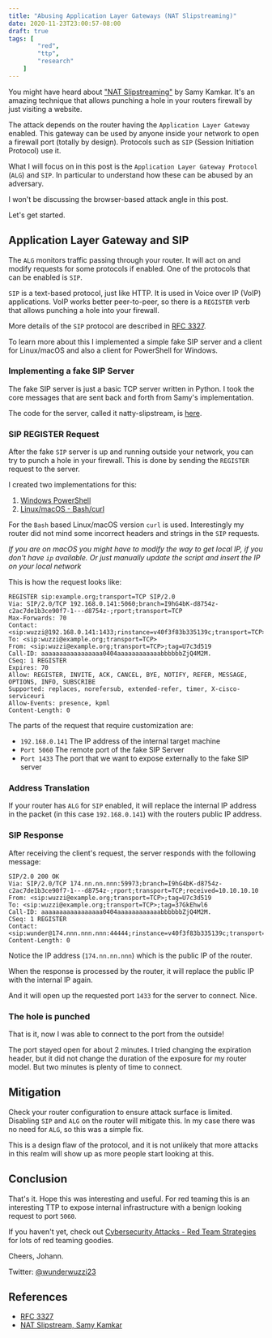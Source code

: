 ```yaml
---
title: "Abusing Application Layer Gateways (NAT Slipstreaming)"
date: 2020-11-23T23:00:57-08:00
draft: true
tags: [
        "red",
        "ttp",
        "research"
    ]
---
```


You might have heard about ["NAT Slipstreaming"](https://samy.pl/slipstream/) by Samy Kamkar. It's an amazing technique that allows punching a hole in your routers firewall by just visiting a website.

The attack depends on the router having the `Application Layer Gateway` enabled. This gateway can be used by anyone inside your network to open a firewall port (totally by design). Protocols such as `SIP` (Session Initiation Protocol) use it.

What I will focus on in this post is the `Application Layer Gateway Protocol` (`ALG`) and `SIP`. In particular to understand how these can be abused by an adversary. 

I won't be discussing the browser-based attack angle in this post.

Let's get started.

## Application Layer Gateway and SIP

The `ALG` monitors traffic passing through your router. It will act on and modify requests for some protocols if enabled. One of the protocols that can be enabled is `SIP`. 

`SIP` is a text-based protocol, just like HTTP. It is used in Voice over IP (VoIP) applications. VoIP works better peer-to-peer, so there is a `REGISTER` verb that allows punching a hole into your firewall. 

More details of the `SIP` protocol are described in [RFC 3327](https://tools.ietf.org/html/rfc3327). 

To learn more about this I implemented a simple fake SIP server and a client for Linux/macOS and also a client for PowerShell for Windows.

### Implementing a fake SIP Server 

The fake SIP server is just a basic TCP server written in Python. I took the core messages that are sent back and forth from Samy's implementation.

The code for the server, called it natty-slipstream, is [here](https://github.com/wunderwuzzi23/natty-slipstream/blob/main/sip-server.py).

### SIP REGISTER Request

After the fake `SIP` server is up and running outside your network, you can try to punch a hole in your firewall. This is done by sending the `REGISTER` request to the server.

I created two implementations for this:

1. [Windows PowerShell](https://github.com/wunderwuzzi23/natty-slipstream/blob/main/Invoke-NATOpenPort.ps1)
2. [Linux/macOS - Bash/curl](https://github.com/wunderwuzzi23/natty-slipstream/blob/main/natty.sh.txt)

For the `Bash` based Linux/macOS version `curl` is used. Interestingly my router did not mind some incorrect headers and strings in the `SIP` requests.

*If you are on macOS you might have to modify the way to get local IP, if you don't have `ip` available. Or just manually update the script and insert the IP on your local network*

This is how the request looks like:

```
REGISTER sip:example.org;transport=TCP SIP/2.0
Via: SIP/2.0/TCP 192.168.0.141:5060;branch=I9hG4bK-d8754z-c2ac7de1b3ce90f7-1---d8754z-;rport;transport=TCP
Max-Forwards: 70
Contact: <sip:wuzzi@192.168.0.141:1433;rinstance=v40f3f83b335139c;transport=TCP>
To: <sip:wuzzi@example.org;transport=TCP>
From: <sip:wuzzi@example.org;transport=TCP>;tag=U7c3d519
Call-ID: aaaaaaaaaaaaaaaaa0404aaaaaaaaaaaabbbbbbZjQ4M2M.
CSeq: 1 REGISTER
Expires: 70
Allow: REGISTER, INVITE, ACK, CANCEL, BYE, NOTIFY, REFER, MESSAGE, OPTIONS, INFO, SUBSCRIBE
Supported: replaces, norefersub, extended-refer, timer, X-cisco-serviceuri
Allow-Events: presence, kpml
Content-Length: 0

```

The parts of the request that require customization are:

* `192.168.0.141` The IP address of the internal target machine 
* `Port 5060` The remote port of the fake SIP Server 
* `Port 1433` The port that we want to expose externally to the fake SIP server

### Address Translation

If your router has `ALG` for `SIP` enabled, it will replace the internal IP address in the packet (in this case `192.168.0.141`) with the routers public IP address. 

### SIP Response

After receiving the client's request, the server responds with the following message:

```
SIP/2.0 200 OK
Via: SIP/2.0/TCP 174.nn.nn.nnn:59973;branch=I9hG4bK-d8754z-c2ac7de1b3ce90f7-1---d8754z-;rport;transport=TCP;received=10.10.10.10
From: <sip:wuzzi@example.org;transport=TCP>;tag=U7c3d519
To: <sip:wuzzi@example.org;transport=TCP>;tag=37GkEhwl6
Call-ID: aaaaaaaaaaaaaaaaa0404aaaaaaaaaaaabbbbbbZjQ4M2M.
CSeq: 1 REGISTER
Contact: <sip:wunder@174.nnn.nnn.nnn:44444;rinstance=v40f3f83b335139c;transport=TCP>;expires=3600
Content-Length: 0

```

Notice the IP address (`174.nn.nn.nnn`) which is the public IP of the router.

When the response is processed by the router, it will replace the public IP with the internal IP again. 

And it will open up the requested port `1433` for the server to connect. Nice.

### The hole is punched

That is it, now I was able to connect to the port from the outside!

The port stayed open for about 2 minutes. I tried changing the expiration header, but it did not change the duration of the exposure for my router model. But two minutes is plenty of time to connect.

## Mitigation

Check your router configuration to ensure attack surface is limited. Disabling `SIP` and `ALG` on the router will mitigate this. In my case there was no need for `ALG`, so this was a simple fix. 

This is a design flaw of the protocol, and it is not unlikely that more attacks in this realm will show up as more people start looking at this.


## Conclusion

That's it. Hope this was interesting and useful. For red teaming this is an interesting TTP to expose internal infrastructure with a benign looking request to port `5060`.

If you haven't yet, check out [Cybersecurity Attacks - Red Team Strategies](https://www.amazon.com/gp/product/1838828869/ref=as_li_tl?ie=UTF8&tag=wunderwuzzi-20&camp=1789&creative=9325&linkCode=as2&creativeASIN=1838828869&linkId=07bfd6b729fbc2b2904160e0e16c337f) for lots of red teaming goodies.

Cheers,
Johann.

Twitter: [@wunderwuzzi23](https://twitter.com/wunderwuzzi23)


## References

* [RFC 3327](https://tools.ietf.org/html/rfc3327)
* [NAT Slipstream, Samy Kamkar](https://samy.pl/slipstream/)
